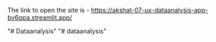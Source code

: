 The link to open the site is - https://akshat-07-ux-dataanalysis-app-bv6qpa.streamlit.app/

"# Dataanalysis" 
"# dataanalysis" 
